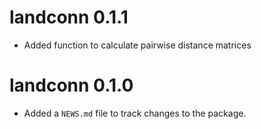 # landconn 0.1.1

* Added function to calculate pairwise distance matrices


# landconn 0.1.0

* Added a `NEWS.md` file to track changes to the package.
